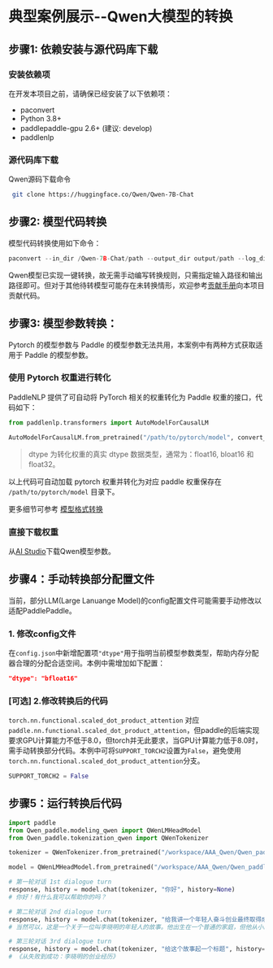 # 典型案例展示--Qwen大模型的转换

## 步骤1: 依赖安装与源代码库下载

### 安装依赖项

在开发本项目之前，请确保已经安装了以下依赖项：
- paconvert
- Python 3.8+
- paddlepaddle-gpu 2.6+ (建议: develop)
- paddlenlp

### 源代码库下载

Qwen源码下载命令
```bash
 git clone https://huggingface.co/Qwen/Qwen-7B-Chat
```

## 步骤2: 模型代码转换

模型代码转换使用如下命令：

```python
paconvert --in_dir /Qwen-7B-Chat/path --output_dir output/path --log_dir my_log/path
```
Qwen模型已实现一键转换，故无需手动编写转换规则，只需指定输入路径和输出路径即可。但对于其他待转模型可能存在未转换情形，欢迎参考[贡献手册](https://github.com/PaddlePaddle/PaConvert/blob/master/docs/CONTRIBUTING.md)向本项目贡献代码。

## 步骤3: 模型参数转换：

Pytorch 的模型参数与 Paddle 的模型参数无法共用，本案例中有两种方式获取适用于 Paddle 的模型参数。

### 使用 Pytorch 权重进行转化

PaddleNLP 提供了可自动将 PyTorch 相关的权重转化为 Paddle 权重的接口，代码如下：

```python
from paddlenlp.transformers import AutoModelForCausalLM

AutoModelForCausalLM.from_pretrained("/path/to/pytorch/model", convert_from_torch=True, dtype="float16")
```

> dtype 为转化权重的真实 dtype 数据类型，通常为：float16, bloat16 和 float32。

以上代码可自动加载 pytorch 权重并转化为对应 paddle 权重保存在 `/path/to/pytorch/model` 目录下。

更多细节可参考 [模型格式转换](https://github.com/PaddlePaddle/PaddleNLP/blob/develop/docs/community/contribute_models/convert_pytorch_to_paddle.rst)

### 直接下载权重

从[AI Studio](https://aistudio.baidu.com/modelsdetail/666/space)下载Qwen模型参数。

## 步骤4：手动转换部分配置文件

当前，部分LLM(Large Lanuange Model)的config配置文件可能需要手动修改以适配PaddlePaddle。

### 1. 修改config文件

在`config.json`中新增配置项`"dtype"`用于指明当前模型参数类型，帮助内存分配器合理的分配合适空间。本例中需增加如下配置：

```json
"dtype": "bfloat16"
```

### [可选] 2.修改转换后的代码

`torch.nn.functional.scaled_dot_product_attention` 对应 `paddle.nn.functional.scaled_dot_product_attention`，但paddle的后端实现要求GPU计算能力不低于8.0，但torch并无此要求，当GPU计算能力低于8.0时，需手动转换部分代码。本例中可将`SUPPORT_TORCH2`设置为`False`，避免使用`torch.nn.functional.scaled_dot_product_attention`分支。

```python
SUPPORT_TORCH2 = False
```

## 步骤5：运行转换后代码

```python
import paddle
from Qwen_paddle.modeling_qwen import QWenLMHeadModel
from Qwen_paddle.tokenization_qwen import QWenTokenizer

tokenizer = QWenTokenizer.from_pretrained("/workspace/AAA_Qwen/Qwen_paddle",fp16=True)

model = QWenLMHeadModel.from_pretrained("/workspace/AAA_Qwen/Qwen_paddle")

# 第一轮对话 1st dialogue turn
response, history = model.chat(tokenizer, "你好", history=None)
# 你好！有什么我可以帮助你的吗？

# 第二轮对话 2nd dialogue turn
response, history = model.chat(tokenizer, "给我讲一个年轻人奋斗创业最终取得成功的故事。", history=history)
# 当然可以，这是一个关于一位叫李晓明的年轻人的故事。他出生在一个普通的家庭，但他从小就有着梦想，希望能成为一名成功的商人。\n\n李# 晓明在高中毕业后就开始了自己的创业之路。他最初选择做的是开一家小超市，但是由于经营不善，他的商店很快就破产了。不过，李晓明并没# 有因此而放弃，而是从失败中吸取教训，并且重新振作起来，开始了新的创业之旅。\n\n这次，李晓明选择了做电商，因为他发现这是一个具有# 巨大潜力的行业。他努力学习和研究电商知识，不断提高自己的技能。他还通过网络社交平台寻找客户，并且提供优质的商品和服务，得到了客# 户的认可和支持。\n\n经过几年的努力，李晓明的电商公司终于取得了成功，他的销售额每年都在稳步增长。他也成为了一名备受尊敬的企业# # 家，并且被社会上的人们所熟知和尊重。\n\n这个故事告诉我们，只要我们有梦想、有毅力、肯付出努力，就一定能够实现自己的目标。无论面# 临多大的困难，我们都不能轻易放弃，要坚持到底，相信自己一定能够成功。

# 第三轮对话 3rd dialogue turn
response, history = model.chat(tokenizer, "给这个故事起一个标题", history=history)
# 《从失败到成功：李晓明的创业经历》
```

